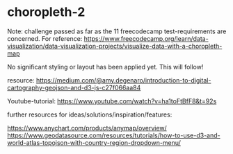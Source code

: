 # choropleth-2

Note: challenge passed as far as the 11 freecodecamp test-requirements are concerned. For reference: https://www.freecodecamp.org/learn/data-visualization/data-visualization-projects/visualize-data-with-a-choropleth-map

No significant styling or layout has been applied yet. This will follow!

resource:
https://medium.com/@amy.degenaro/introduction-to-digital-cartography-geojson-and-d3-js-c27f066aa84

Youtube-tutorial: https://www.youtube.com/watch?v=ha1toFtBfF8&t=92s 


further resources for ideas/solutions/inspiration/features:

https://www.anychart.com/products/anymap/overview/
https://www.geodatasource.com/resources/tutorials/how-to-use-d3-and-world-atlas-topojson-with-country-region-dropdown-menu/
